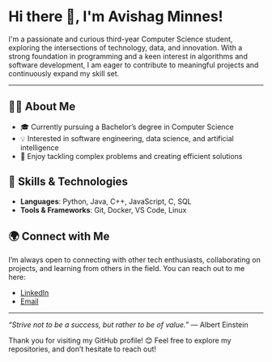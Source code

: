 # Hi there 👋, I'm Avishag Minnes!

I'm a passionate and curious third-year Computer Science student, exploring the intersections of technology, data, and innovation. With a strong foundation in programming and a keen interest in algorithms and software development, I am eager to contribute to meaningful projects and continuously expand my skill set.

---

## 👩‍💻 About Me

- 🎓 Currently pursuing a Bachelor’s degree in Computer Science
- 💡 Interested in software engineering, data science, and artificial intelligence
- 🧩 Enjoy tackling complex problems and creating efficient solutions

## 🔧 Skills & Technologies

- **Languages**: Python, Java, C++, JavaScript, C, SQL
- **Tools & Frameworks**: Git, Docker, VS Code, Linux

## 🌍 Connect with Me

I’m always open to connecting with other tech enthusiasts, collaborating on projects, and learning from others in the field. You can reach out to me here:

- [LinkedIn](https://www.linkedin.com/in/avishag-minnes-01784030b/)
- [Email](mailto:minnesav@gmail.com)

---

*“Strive not to be a success, but rather to be of value.”* — Albert Einstein

Thank you for visiting my GitHub profile! 😊 Feel free to explore my repositories, and don’t hesitate to reach out!

